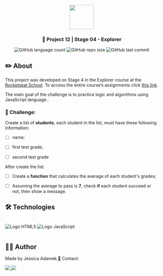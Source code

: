 <div align="center">
   <img src="https://github.com/jeadamek/rocketMovies_backend/assets/78454317/bee3ecf0-0193-4c38-9bec-004d1a679227" width="80px"/>
</div>
<h3 align="center">🚀 Project 12 | Stage 04 - Explorer</h3>

<div align="center">
  <img alt="GitHub language count" src="https://img.shields.io/github/languages/count/jeadamek/logic-and-algorithms-js-challenge-02">

  <img alt="GitHub repo size" src="https://img.shields.io/github/repo-size/jeadamek/logic-and-algorithms-js-challenge-02">
  
  <img alt="GitHub last commit" src="https://img.shields.io/github/last-commit/jeadamek/logic-and-algorithms-js-challenge-02">
</div>  

## ✏️ About

This project was developed on Stage 4 in the Explorer course at the [Rocketseat School](https://www.rocketseat.com.br/). To access the entire course’s assignments click [this link](https://github.com/jeadamek/explorer-rocketseat).

The main goal of the challenge is to practice logic and algorithms using JavaScript language..

### 🎯 Challenge:
Create a list of **students**, each student in the list, must have these following information:
- [ ] name;
- [ ] first test grade;
- [ ] second test grade


After create the list:
- [ ] Create a **function** that calculates the average of each student's grades;
- [ ] Assuming the average to pass is **7**, check **if** each student succeed or not, then show a message.


## 🛠️ Technologies

<div style="display: inline_block"><br/>

  <img alt="Logo HTML5" src="https://img.shields.io/badge/HTML5-E34F26?style=for-the-badge&logo=html5&logoColor=white">
  <img alt="Logo JavaScript" src="https://img.shields.io/badge/JavaScript-F7DF1E?style=for-the-badge&logo=javascript&logoColor=black">
</div>
</br>

## 👩‍💻 Author

Made by Jessica Adamek.🖖 Contact: 
<div>
  <a href="https://www.linkedin.com/in/jessica-adamek/" target="_blank">
    <img src="https://img.shields.io/badge/LinkedIn-0077B5?style=for-the-badge&logo=linkedin&logoColor=white">
  </a>
  <a href="mailto:jessica.g.adamek@gmail.com" target="_blank">
    <img src="https://img.shields.io/badge/Gmail-D14836?style=for-the-badge&logo=gmail&logoColor=white">
  </a>
</div>


